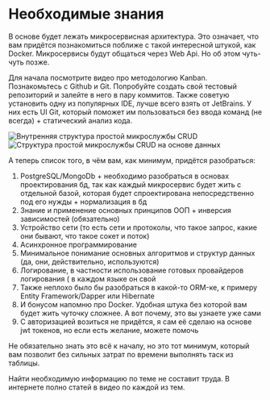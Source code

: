 # Необходимые знания

В основе будет лежать микросервисная архитектура. Это означает, что вам
придётся познакомиться поближе с такой интересной штукой, как Docker.
Микросервисы будут общаться через Web Api. Но об этом чуть-чуть позже.

Для начала посмотрите видео про методологию Kanban. Познакомьтесь с Github и
Git. Попробуйте создать свой тестовый репозиторий и залейте в него в пару коммитов.
Также советую установить одну из популярных IDE, лучше всего взять от JetBrains. У
них есть UI Git, который поможет им пользоваться без ввода команд (не всегда) +
статический анализ кода.

<img src="https://docs.microsoft.com/ru-ru/dotnet/architecture/microservices/multi-container-microservice-net-applications/media/data-driven-crud-microservice/internal-design-simple-crud-microservices.png" alt="Внутренняя структура простой микрослужбы CRUD">

<img src="https://docs.microsoft.com/ru-ru/dotnet/architecture/microservices/multi-container-microservice-net-applications/media/data-driven-crud-microservice/simple-data-driven-crud-microservice.png" alt="Структура простой микрослужбы CRUD на основе данных">

А теперь список того, в чём вам, как минимум, придётся разобраться:

<ol>
    <li>PostgreSQL/MongoDb + необходимо разобраться в основах проектирования бд,
так как каждый микросервис будет жить с отдельной базой, которая будет
спроектирована непосредственно под его нужды + нормализация в бд</li>
    <li>Знание и применение основных принципов ООП + инверсия зависимостей
(обязательно)</li>
    <li>Устройство сети (то есть сети и протоколы, что такое запрос, какие они бывают,
что такое сокет и поток)</li>
    <li>Асинхронное программирование</li>
    <li>Минимальное понимание основных алгоритмов и структур данных (да, они,
действительно, используются)</li>
    <li>Логирование, в частности использование готовых провайдеров логирования ( в
каждом языке он свой</li>
    <li>Также неплохо было бы разобраться в какой-то ORM-ке, к примеру Entity
Framework/Dapper или Hibernate</li>
    <li>И бонусом напомню про Docker. Удобная штука без которой вам будет жить
чуточку сложнее. А вот почему, это вы узнаете уже сами</li>
    <li>С авторизацией возиться не придётся, я сам её сделаю на основе jwt токенов,
но если есть желание, можете помочь</li>
</ol>

Не обязательно знать это всё к началу, но это тот минимум, который вам позволит
без сильных затрат по времени выполнять таск из таблицы.

Найти необходимую информацию по теме не составит труда. В интернете полно статей в видео по каждой из тем. 
